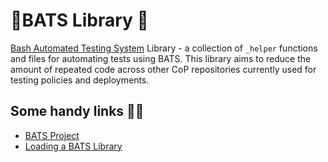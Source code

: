 # 🦇BATS Library 🦇
[Bash Automated Testing System](https://github.com/bats-core/bats-core) Library - a collection of `_helper` functions and files for automating tests using BATS. This library aims to reduce the amount of repeated code across other CoP repositories currently used for testing policies and deployments.

## Some handy links 👋🔗
- [BATS Project](https://github.com/bats-core/bats-core)
- [Loading a BATS Library](https://github.com/ztombol/bats-docs#loading)
